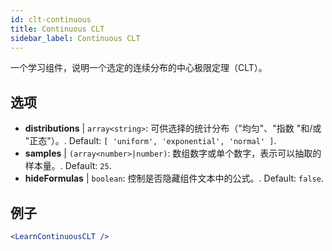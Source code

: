 ```yaml
---
id: clt-continuous
title: Continuous CLT
sidebar_label: Continuous CLT
---
```


一个学习组件，说明一个选定的连续分布的中心极限定理（CLT）。

## 选项

* __distributions__ | `array<string>`: 可供选择的统计分布（"均匀"、"指数 "和/或 "正态"）。. Default: `[
  'uniform',
  'exponential',
  'normal'
]`.
* __samples__ | `(array<number>|number)`: 数组数字或单个数字，表示可以抽取的样本量。. Default: `25`.
* __hideFormulas__ | `boolean`: 控制是否隐藏组件文本中的公式。. Default: `false`.


## 例子

```jsx live
<LearnContinuousCLT />
```

